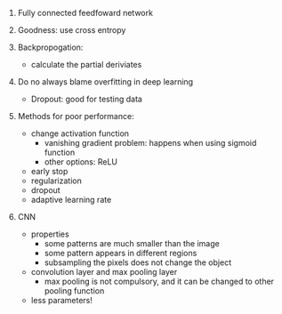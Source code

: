 1. Fully connected feedfoward network
2. Goodness: use cross entropy
3. Backpropogation:
	* calculate the partial deriviates

4. Do no always blame overfitting in deep learning
	* Dropout: good for testing data
			

5. Methods for poor performance:
	* change activation function 
		* vanishing gradient problem: happens when using sigmoid function
		* other options: ReLU
	* early stop
	* regularization
	* dropout
	* adaptive learning rate

6. CNN
	* properties
		* some patterns are much smaller than the image
		* some pattern appears in different regions
		* subsampling the pixels does not change the object
	* convolution layer and max pooling layer
		* max pooling is not compulsory, and it can be changed to other pooling function
	* less parameters!
